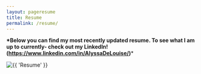 ```yaml
---
layout: pageresume
title: Resume
permalink: /resume/
---
```

__*Below you can find my most recently updated resume. 
To see what I am up to currently- check out my LinkedIn! (https://www.linkedin.com/in/AlyssaDeLouise/)__*

<img src="{{ site.baseurl }}/images/picresume.jpg" alt="{{ 'Resume' }}">
